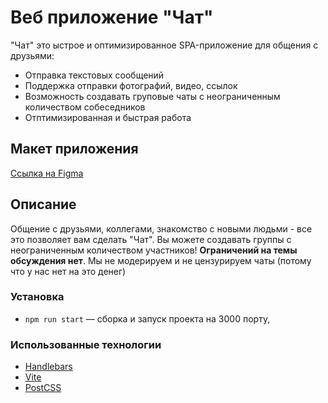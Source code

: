 # Веб приложение "Чат"

"Чат" это ыстрое и оптимизированное SPA-приложение для общения с друзьями:

- Отправка текстовых сообщений
- Поддержка отправки фотографий, видео, ссылок
- Возможность создавать груповые чаты с неограниченным количеством собеседников
- Отптимизированная и быстрая работа

## Макет приложения

[Ссылка на Figma](https://www.figma.com/design/j2L3BRdydTCntvA4G7EjRI/middle.messenger.praktikum.yandex?node-id=0-1&t=XmE2OGrPSeJjJmmk-1)

## Описание

Общение с друзьями, коллегами, знакомство с новыми людьми - все это позволяет вам сделать "Чат". Вы можете создавать группы с неограниченным количеством участников! **Ограничений на темы обсуждения нет**. Мы не модерируем и не цензурируем чаты (потому что у нас нет на это денег)

### Установка

- `npm run start` — сборка и запуск проекта на 3000 порту,

### Использованные технологии

* [Handlebars](https://handlebarsjs.com/guide/#what-is-handlebars)
* [Vite](https://vite.dev/)
* [PostCSS](https://postcss.org/)